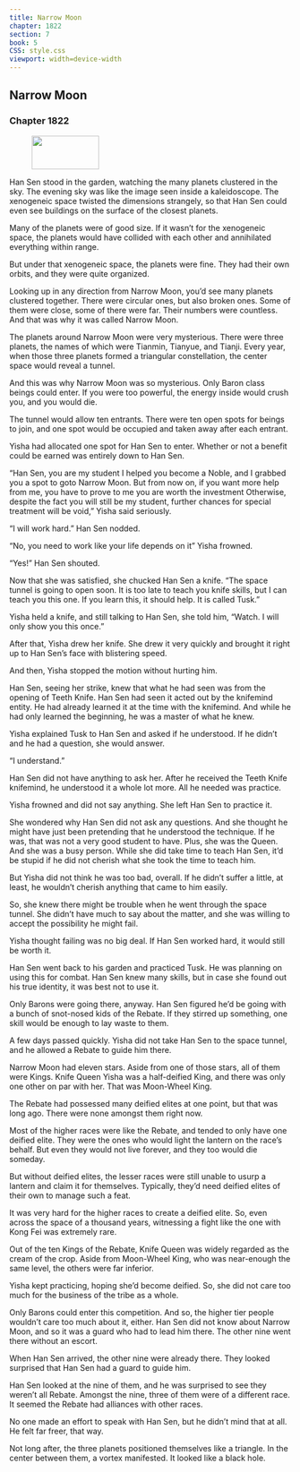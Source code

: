 ```yaml
---
title: Narrow Moon
chapter: 1822
section: 7
book: 5
CSS: style.css
viewport: width=device-width
---
```


## Narrow Moon

### Chapter 1822

<figure>
	<img src="../Images/gem.gif" alt="" id="gem" width="120" height="60" />
</figure>

Han Sen stood in the garden, watching the many planets clustered in the sky. The evening sky was like the image seen inside a kaleidoscope. The xenogeneic space twisted the dimensions strangely, so that Han Sen could even see buildings on the surface of the closest planets.

Many of the planets were of good size. If it wasn’t for the xenogeneic space, the planets would have collided with each other and annihilated everything within range.

But under that xenogeneic space, the planets were fine. They had their own orbits, and they were quite organized.

Looking up in any direction from Narrow Moon, you’d see many planets clustered together. There were circular ones, but also broken ones. Some of them were close, some of there were far. Their numbers were countless. And that was why it was called Narrow Moon.

The planets around Narrow Moon were very mysterious. There were three planets, the names of which were Tianmin, Tianyue, and Tianji. Every year, when those three planets formed a triangular constellation, the center space would reveal a tunnel.

And this was why Narrow Moon was so mysterious. Only Baron class beings could enter. If you were too powerful, the energy inside would crush you, and you would die.

The tunnel would allow ten entrants. There were ten open spots for beings to join, and one spot would be occupied and taken away after each entrant.

Yisha had allocated one spot for Han Sen to enter. Whether or not a benefit could be earned was entirely down to Han Sen.

“Han Sen, you are my student I helped you become a Noble, and I grabbed you a spot to goto Narrow Moon. But from now on, if you want more help from me, you have to prove to me you are worth the investment Otherwise, despite the fact you will still be my student, further chances for special treatment will be void,” Yisha said seriously.

“I will work hard.” Han Sen nodded.

“No, you need to work like your life depends on it” Yisha frowned.

“Yes!” Han Sen shouted.

Now that she was satisfied, she chucked Han Sen a knife. “The space tunnel is going to open soon. It is too late to teach you knife skills, but I can teach you this one. If you learn this, it should help. It is called Tusk.”

Yisha held a knife, and still talking to Han Sen, she told him, “Watch. I will only show you this once.”

After that, Yisha drew her knife. She drew it very quickly and brought it right up to Han Sen’s face with blistering speed.

And then, Yisha stopped the motion without hurting him.

Han Sen, seeing her strike, knew that what he had seen was from the opening of Teeth Knife. Han Sen had seen it acted out by the knifemind entity. He had already learned it at the time with the knifemind. And while he had only learned the beginning, he was a master of what he knew.

Yisha explained Tusk to Han Sen and asked if he understood. If he didn’t and he had a question, she would answer.

“I understand.”

Han Sen did not have anything to ask her. After he received the Teeth Knife knifemind, he understood it a whole lot more. All he needed was practice.

Yisha frowned and did not say anything. She left Han Sen to practice it.

She wondered why Han Sen did not ask any questions. And she thought he might have just been pretending that he understood the technique. If he was, that was not a very good student to have. Plus, she was the Queen. And she was a busy person. While she did take time to teach Han Sen, it’d be stupid if he did not cherish what she took the time to teach him.

But Yisha did not think he was too bad, overall. If he didn’t suffer a little, at least, he wouldn’t cherish anything that came to him easily.

So, she knew there might be trouble when he went through the space tunnel. She didn’t have much to say about the matter, and she was willing to accept the possibility he might fail.

Yisha thought failing was no big deal. If Han Sen worked hard, it would still be worth it.

Han Sen went back to his garden and practiced Tusk. He was planning on using this for combat. Han Sen knew many skills, but in case she found out his true identity, it was best not to use it.

Only Barons were going there, anyway. Han Sen figured he’d be going with a bunch of snot-nosed kids of the Rebate. If they stirred up something, one skill would be enough to lay waste to them.

A few days passed quickly. Yisha did not take Han Sen to the space tunnel, and he allowed a Rebate to guide him there.

Narrow Moon had eleven stars. Aside from one of those stars, all of them were Kings. Knife Queen Yisha was a half-deified King, and there was only one other on par with her. That was Moon-Wheel King.

The Rebate had possessed many deified elites at one point, but that was long ago. There were none amongst them right now.

Most of the higher races were like the Rebate, and tended to only have one deified elite. They were the ones who would light the lantern on the race’s behalf. But even they would not live forever, and they too would die someday.

But without deified elites, the lesser races were still unable to usurp a lantern and claim it for themselves. Typically, they’d need deified elites of their own to manage such a feat.

It was very hard for the higher races to create a deified elite. So, even across the space of a thousand years, witnessing a fight like the one with Kong Fei was extremely rare.

Out of the ten Kings of the Rebate, Knife Queen was widely regarded as the cream of the crop. Aside from Moon-Wheel King, who was near-enough the same level, the others were far inferior.

Yisha kept practicing, hoping she’d become deified. So, she did not care too much for the business of the tribe as a whole.

Only Barons could enter this competition. And so, the higher tier people wouldn’t care too much about it, either. Han Sen did not know about Narrow Moon, and so it was a guard who had to lead him there. The other nine went there without an escort.

When Han Sen arrived, the other nine were already there. They looked surprised that Han Sen had a guard to guide him.

Han Sen looked at the nine of them, and he was surprised to see they weren’t all Rebate. Amongst the nine, three of them were of a different race. It seemed the Rebate had alliances with other races.

No one made an effort to speak with Han Sen, but he didn’t mind that at all. He felt far freer, that way.

Not long after, the three planets positioned themselves like a triangle. In the center between them, a vortex manifested. It looked like a black hole.